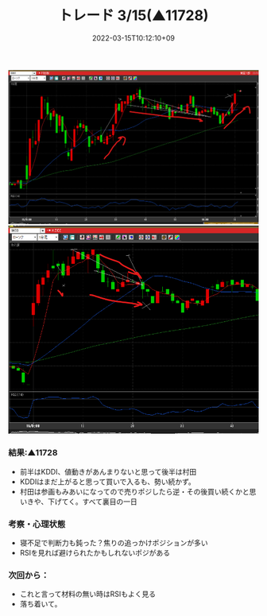 ﻿---
title: トレード 3/15(▲11728)
date: "2022-03-15T10:12:10+09"
image: "220315_/image.png"
thumbnail: chart.png
tags: ["trade"]
---

![](chart_murata.png)
![](chart_kddi.png)

### 結果:▲11728

- 前半はKDDI、値動きがあんまりないと思って後半は村田
- KDDIはまだ上がると思って買いで入るも、勢い続かず。
- 村田は参画もみあいになってので売りポジしたら逆・その後買い続くかと思いきや、下げてく。すべて裏目の一日

### 考察・心理状態

- 寝不足で判断力も鈍った？焦りの追っかけポジションが多い
- RSIを見れば避けられたかもしれないポジがある

### 次回から：

- これと言って材料の無い時はRSIもよく見る
- 落ち着いて。